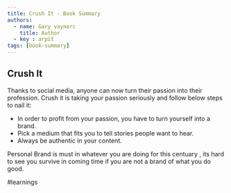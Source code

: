 ```yaml
---
title: Crush It - Book Summary
authors:
  - name: Gary vaynerc 
    title: Author
  - key : arpit
tags: [book-summary]
---
```


## Crush It  

Thanks to social media, anyone can now turn their passion into their profession. Crush it is taking your passion seriously and follow below steps to nail it:

* In order to profit from your passion, you have to turn yourself into a brand.
* Pick a medium that fits you to tell stories people want to hear.
* Always be authentic in your content.


Personal Brand is must in whatever you are doing for this centuary , its hard to see you survive in coming time if you are not a brand of what you do good.

#learnings 

